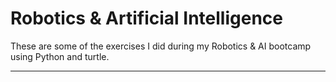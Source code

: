 # Robotics & Artificial Intelligence

These are some of the exercises I did during my Robotics & AI bootcamp using Python and turtle.

---
